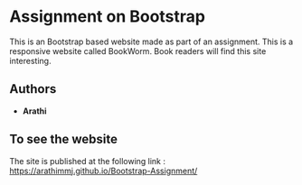 # Assignment on Bootstrap

This is an Bootstrap based website made as part of an assignment. This is a responsive website called BookWorm. Book readers will find this site interesting.

## Authors

* **Arathi**

## To see the website

The site is published at the following link : https://arathimmj.github.io/Bootstrap-Assignment/


